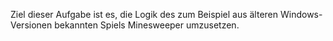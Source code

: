 Ziel dieser Aufgabe ist es, die Logik des zum Beispiel aus älteren Windows-Versionen bekannten Spiels Minesweeper umzusetzen.
